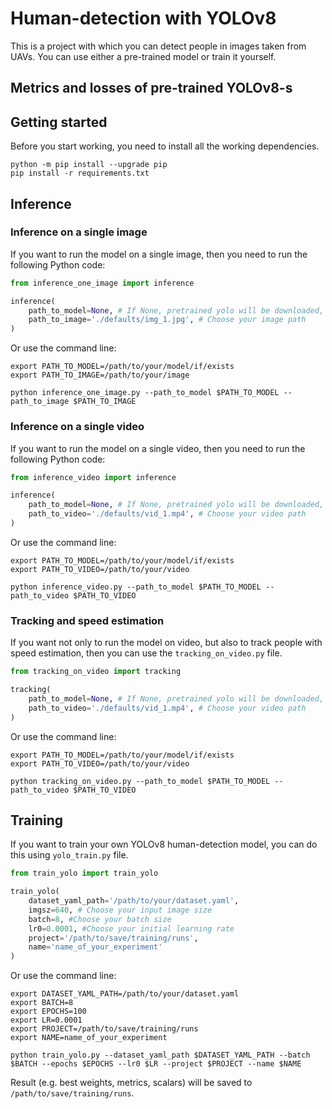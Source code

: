 # Human-detection with YOLOv8
This is a project with which you can detect people in images taken from UAVs. You can use either a pre-trained model or train it yourself.
## Metrics and losses of pre-trained YOLOv8-s

## Getting started
Before you start working, you need to install all the working dependencies.
```commandline
python -m pip install --upgrade pip
pip install -r requirements.txt
```
## Inference

### Inference on a single image
If you want to run the model on a single image, then you need to run the following Python code:
```python
from inference_one_image import inference

inference(
    path_to_model=None, # If None, pretrained yolo will be downloaded, else your model path 
    path_to_image='./defaults/img_1.jpg', # Choose your image path
)
```

Or use the command line:
```commandline
export PATH_TO_MODEL=/path/to/your/model/if/exists
export PATH_TO_IMAGE=/path/to/your/image

python inference_one_image.py --path_to_model $PATH_TO_MODEL --path_to_image $PATH_TO_IMAGE
```
### Inference on a single video
If you want to run the model on a single video, then you need to run the following Python code:
```python
from inference_video import inference

inference(
    path_to_model=None, # If None, pretrained yolo will be downloaded, else your model path 
    path_to_video='./defaults/vid_1.mp4', # Choose your video path
)
```

Or use the command line:
```commandline
export PATH_TO_MODEL=/path/to/your/model/if/exists
export PATH_TO_VIDEO=/path/to/your/video

python inference_video.py --path_to_model $PATH_TO_MODEL --path_to_video $PATH_TO_VIDEO
```
### Tracking and speed estimation
If you want not only to run the model on video, but also to track people with speed estimation, then you can use the `tracking_on_video.py` file.
```python
from tracking_on_video import tracking

tracking(
    path_to_model=None, # If None, pretrained yolo will be downloaded, else your model path 
    path_to_video='./defaults/vid_1.mp4', # Choose your video path
)
```

Or use the command line:
```commandline
export PATH_TO_MODEL=/path/to/your/model/if/exists
export PATH_TO_VIDEO=/path/to/your/video

python tracking_on_video.py --path_to_model $PATH_TO_MODEL --path_to_video $PATH_TO_VIDEO
```

## Training
If you want to train your own YOLOv8 human-detection model, you can do this using `yolo_train.py` file.
```python
from train_yolo import train_yolo

train_yolo(
    dataset_yaml_path='/path/to/your/dataset.yaml',
    imgsz=640, # Choose your input image size
    batch=8, #Choose your batch size
    lr0=0.0001, #Choose your initial learning rate
    project='/path/to/save/training/runs',
    name='name_of_your_experiment'
)
```

Or use the command line:
```commandline
export DATASET_YAML_PATH=/path/to/your/dataset.yaml
export BATCH=8
export EPOCHS=100
export LR=0.0001
export PROJECT=/path/to/save/training/runs
export NAME=name_of_your_experiment

python train_yolo.py --dataset_yaml_path $DATASET_YAML_PATH --batch $BATCH --epochs $EPOCHS --lr0 $LR --project $PROJECT --name $NAME
```
Result (e.g. best weights, metrics, scalars) will be saved to `/path/to/save/training/runs`.











